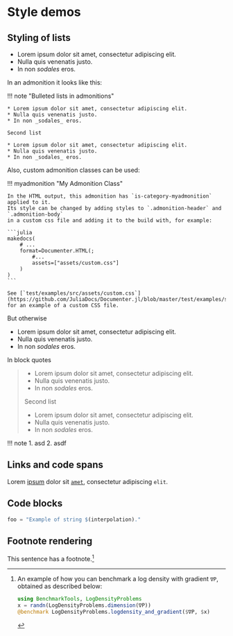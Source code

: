 # Style demos

## Styling of lists

* Lorem ipsum dolor sit amet, consectetur adipiscing elit.
* Nulla quis venenatis justo.
* In non _sodales_ eros.

In an admonition it looks like this:

!!! note "Bulleted lists in admonitions"

    * Lorem ipsum dolor sit amet, consectetur adipiscing elit.
    * Nulla quis venenatis justo.
    * In non _sodales_ eros.

    Second list

    * Lorem ipsum dolor sit amet, consectetur adipiscing elit.
    * Nulla quis venenatis justo.
    * In non _sodales_ eros.

Also, custom admonition classes can be used:

!!! myadmonition "My Admonition Class"

    In the HTML output, this admonition has `is-category-myadmonition` applied to it.
    Its style can be changed by adding styles to `.admonition-header` and `.admonition-body`
    in a custom css file and adding it to the build with, for example:

    ```julia
    makedocs(
        # ...
        format=Documenter.HTML(;
            #...
            assets=["assets/custom.css"]
        )
    )
    ```

    See [`test/examples/src/assets/custom.css`](https://github.com/JuliaDocs/Documenter.jl/blob/master/test/examples/src/assets/custom.css)
    for an example of a custom CSS file.

But otherwise

* Lorem ipsum dolor sit amet, consectetur adipiscing elit.
* Nulla quis venenatis justo.
* In non _sodales_ eros.

In block quotes

> * Lorem ipsum dolor sit amet, consectetur adipiscing elit.
> * Nulla quis venenatis justo.
> * In non _sodales_ eros.
>
> Second list
>
> * Lorem ipsum dolor sit amet, consectetur adipiscing elit.
> * Nulla quis venenatis justo.
> * In non _sodales_ eros.

!!! note
    1. asd
    2. asdf

## Links and code spans

Lorem [ipsum](#) dolor sit [`amet`](#), consectetur adipiscing `elit`.

## Code blocks

```julia
foo = "Example of string $(interpolation)."
```

## Footnote rendering

This sentence has a footnote.[^5]

[^5]: An example of how you can benchmark a log density with gradient `∇P`, obtained as described below:
    ```julia
    using BenchmarkTools, LogDensityProblems
    x = randn(LogDensityProblems.dimension(∇P))
    @benchmark LogDensityProblems.logdensity_and_gradient($∇P, $x)
    ```
